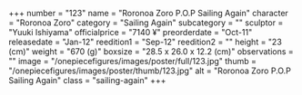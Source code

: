 +++
number = "123"
name = "Roronoa Zoro P.O.P Sailing Again"
character = "Roronoa Zoro"
category = "Sailing Again"
subcategory = ""
sculptor = "Yuuki Ishiyama"
officialprice = "7140 ¥"
preorderdate = "Oct-11"
releasedate = "Jan-12"
reedition1 = "Sep-12"
reedition2 = ""
height = "23 (cm)"
weight = "670 (g)"
boxsize = "28.5 x 26.0 x 12.2 (cm)"
observations = ""
image = "/onepiecefigures/images/poster/full/123.jpg"
thumb = "/onepiecefigures/images/poster/thumb/123.jpg"
alt = "Roronoa Zoro P.O.P Sailing Again"
class = "sailing-again"
+++
